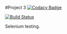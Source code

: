 #Project 3
[![Codacy Badge](https://app.codacy.com/project/badge/Grade/5387062c412846a19dab98066ca04583)](https://www.codacy.com?utm_source=github.com&amp;utm_medium=referral&amp;utm_content=testowanieaplikacjijavaug/projekt-3-jck9719&amp;utm_campaign=Badge_Grade)

[![Build Status](https://travis-ci.com/testowanieaplikacjijavaug/projekt-3-jck9719.svg?token=zvu82wyuzPG7ZXpzS5xR&branch=master)](https://travis-ci.com/testowanieaplikacjijavaug/projekt-3-jck9719)

Selenium testing.
